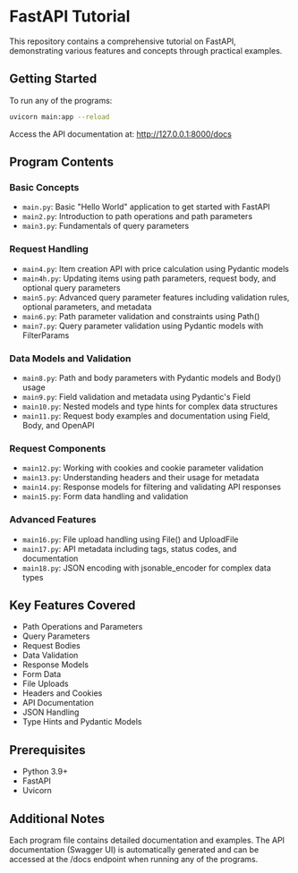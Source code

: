 # FastAPI Tutorial

This repository contains a comprehensive tutorial on FastAPI, demonstrating various features and concepts through practical examples.

## Getting Started

To run any of the programs:

```bash
uvicorn main:app --reload
```

Access the API documentation at: http://127.0.0.1:8000/docs

## Program Contents

### Basic Concepts
- `main.py`: Basic "Hello World" application to get started with FastAPI
- `main2.py`: Introduction to path operations and path parameters
- `main3.py`: Fundamentals of query parameters

### Request Handling
- `main4.py`: Item creation API with price calculation using Pydantic models
- `main4h.py`: Updating items using path parameters, request body, and optional query parameters
- `main5.py`: Advanced query parameter features including validation rules, optional parameters, and metadata
- `main6.py`: Path parameter validation and constraints using Path()
- `main7.py`: Query parameter validation using Pydantic models with FilterParams

### Data Models and Validation
- `main8.py`: Path and body parameters with Pydantic models and Body() usage
- `main9.py`: Field validation and metadata using Pydantic's Field
- `main10.py`: Nested models and type hints for complex data structures
- `main11.py`: Request body examples and documentation using Field, Body, and OpenAPI

### Request Components
- `main12.py`: Working with cookies and cookie parameter validation
- `main13.py`: Understanding headers and their usage for metadata
- `main14.py`: Response models for filtering and validating API responses
- `main15.py`: Form data handling and validation

### Advanced Features
- `main16.py`: File upload handling using File() and UploadFile
- `main17.py`: API metadata including tags, status codes, and documentation
- `main18.py`: JSON encoding with jsonable_encoder for complex data types

## Key Features Covered

- Path Operations and Parameters
- Query Parameters
- Request Bodies
- Data Validation
- Response Models
- Form Data
- File Uploads
- Headers and Cookies
- API Documentation
- JSON Handling
- Type Hints and Pydantic Models

## Prerequisites

- Python 3.9+
- FastAPI
- Uvicorn

## Additional Notes

Each program file contains detailed documentation and examples. The API documentation (Swagger UI) is automatically generated and can be accessed at the /docs endpoint when running any of the programs.

